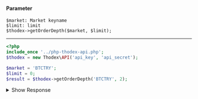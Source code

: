 #### Parameter
    $market: Market keyname
    $limit: limit
    $thodex->getOrderDepth($market, $limit);
---
```php
<?php
include_once '../php-thodex-api.php';
$thodex = new Thodex\API('api_key', 'api_secret');
```

```php
$market = 'BTCTRY';
$limit = 0;
$result = $thodex->getOrderDepth('BTCTRY', 2);
```

<details>
 <summary>Show Response</summary>

    stdClass Object
    (
        [error] => 
        [result] => stdClass Object
            (
                [asks] => Array
                    (
                        [0] => Array
                            (
                                [0] => 145448.2
                                [1] => 0.896875
                            )
    
                        [1] => Array
                            (
                                [0] => 145448.29
                                [1] => 0.887583
                            )
    
                    )
    
                [bids] => Array
                    (
                        [0] => Array
                            (
                                [0] => 144700
                                [1] => 0.076761
                            )
    
                        [1] => Array
                            (
                                [0] => 144331.4
                                [1] => 0.000223
                            )
    
                    )
    
            )
    
    )
</details>